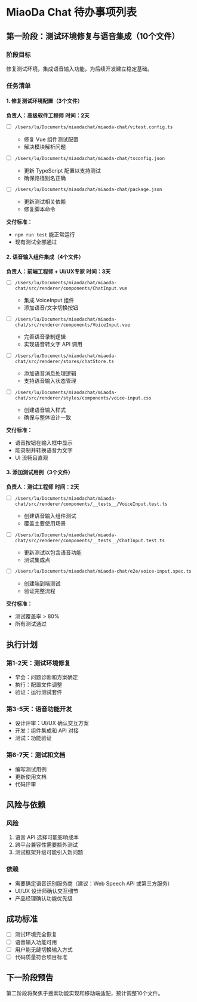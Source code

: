 # MiaoDa Chat 待办事项列表

## 第一阶段：测试环境修复与语音集成（10个文件）

### 阶段目标
修复测试环境，集成语音输入功能，为后续开发建立稳定基础。

### 任务清单

#### 1. 修复测试环境配置（3个文件）
**负责人：高级软件工程师**
**时间：2天**

- [ ] `/Users/lu/Documents/miaodachat/miaoda-chat/vitest.config.ts`
  - 修复 Vue 组件测试配置
  - 解决模块解析问题
  
- [ ] `/Users/lu/Documents/miaodachat/miaoda-chat/tsconfig.json`
  - 更新 TypeScript 配置以支持测试
  - 确保路径别名正确

- [ ] `/Users/lu/Documents/miaodachat/miaoda-chat/package.json`
  - 更新测试相关依赖
  - 修复脚本命令

**交付标准：**
- `npm run test` 能正常运行
- 现有测试全部通过

#### 2. 语音输入组件集成（4个文件）
**负责人：前端工程师 + UI/UX专家**
**时间：3天**

- [ ] `/Users/lu/Documents/miaodachat/miaoda-chat/src/renderer/components/ChatInput.vue`
  - 集成 VoiceInput 组件
  - 添加语音/文字切换按钮
  
- [ ] `/Users/lu/Documents/miaodachat/miaoda-chat/src/renderer/components/VoiceInput.vue`
  - 完善语音录制逻辑
  - 实现语音转文字 API 调用
  
- [ ] `/Users/lu/Documents/miaodachat/miaoda-chat/src/renderer/stores/chatStore.ts`
  - 添加语音消息处理逻辑
  - 支持语音输入状态管理

- [ ] `/Users/lu/Documents/miaodachat/miaoda-chat/src/renderer/styles/components/voice-input.css`
  - 创建语音输入样式
  - 确保与整体设计一致

**交付标准：**
- 语音按钮在输入框中显示
- 能录制并转换语音为文字
- UI 流畅且直观

#### 3. 添加测试用例（3个文件）
**负责人：测试工程师**
**时间：2天**

- [ ] `/Users/lu/Documents/miaodachat/miaoda-chat/src/renderer/components/__tests__/VoiceInput.test.ts`
  - 创建语音输入组件测试
  - 覆盖主要使用场景

- [ ] `/Users/lu/Documents/miaodachat/miaoda-chat/src/renderer/components/__tests__/ChatInput.test.ts`
  - 更新测试以包含语音功能
  - 测试集成点

- [ ] `/Users/lu/Documents/miaodachat/miaoda-chat/e2e/voice-input.spec.ts`
  - 创建端到端测试
  - 验证完整流程

**交付标准：**
- 测试覆盖率 > 80%
- 所有测试通过

## 执行计划

### 第1-2天：测试环境修复
- 早会：问题诊断和方案确定
- 执行：配置文件调整
- 验证：运行测试套件

### 第3-5天：语音功能开发
- 设计评审：UI/UX 确认交互方案
- 开发：组件集成和 API 对接
- 测试：功能验证

### 第6-7天：测试和文档
- 编写测试用例
- 更新使用文档
- 代码评审

## 风险与依赖

### 风险
1. 语音 API 选择可能影响成本
2. 跨平台兼容性需要额外测试
3. 测试框架升级可能引入新问题

### 依赖
- 需要确定语音识别服务商（建议：Web Speech API 或第三方服务）
- UI/UX 设计师确认交互细节
- 产品经理确认功能优先级

## 成功标准
- [ ] 测试环境完全恢复
- [ ] 语音输入功能可用
- [ ] 用户能无缝切换输入方式
- [ ] 代码质量符合项目标准

## 下一阶段预告
第二阶段将聚焦于搜索功能实现和移动端适配，预计调整10个文件。